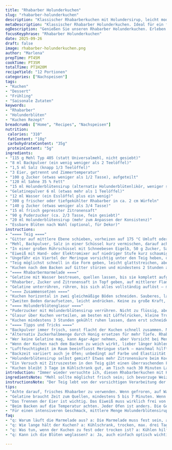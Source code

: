 ```yaml
---
title: "Rhabarber Holunderkuchen"
slug: "rhabarber-holunderkuchen"
description: "Klassischer Rhabarberkuchen mit Holundersirup, leicht modifiziert für intensiveren Geschmack und stabilere Textur. Der Teig nutzt frisch getrennte Eier, luftig geschlagene Eiweiße, kombiniert mit sämiger Sahne und feinem Zucker. Die Rhabarbermarmelade wird mit Zitronensaft und Gelatine gekocht, ergibt samtige Konsistenz. Das Holunderblütenglasur sorgt für ein blumiges Finish. 12 Portionen, etwas locker, nicht zu süß, mit dezent säuerlichem Biss. Kühl servieren, hält sich drei Tage. Kleine Umstellungen bei Mehl und Menge – Variation bringt Spannung. Für zu hohe Luftfeuchtigkeit oder weicheren Kuchen ist vollständige Kühlung ein Muss."
metaDescription: "Klassischer Rhabarber Holunderkuchen. Ideal für ein frisches Dessert, mit blumigem Geschmack und sämiger Konsistenz, erfüllt die Erwartungen."
ogDescription: "Genießen Sie unseren Rhabarber Holunderkuchen. Erleben Sie süße, säuerliche Aromen kombiniert mit Holunderblütensirup für ein unvergessliches Dessert."
focusKeyphrase: "Rhabarber Holunderkuchen"
date: 2025-09-26
draft: false
image: rhabarber-holunderkuchen.png
author: "Marlena"
prepTime: PT45M
cookTime: PT35M
totalTime: PT1H20M
recipeYield: "12 Portionen"
categories: ["Nachspeisen"]
tags:
- "Kuchen"
- "Dessert"
- "Frühling"
- "Saisonale Zutaten"
keywords:
- "Rhabarber"
- "Holunderblüten"
- "Kuchen Rezept"
breadcrumb: ["Home", "Recipes", "Nachspeisen"]
nutrition: 
 calories: "310"
 fatContent: "18g"
 carbohydrateContent: "35g"
 proteinContent: "5g"
ingredients:
- "115 g Mehl Typ 405 (statt Universalmehl, nicht gesiebt)"
- "8 ml Backpulver (ein wenig weniger als 2 Teelöffel)"
- "1,5 ml Salz (knapp 1/3 Teelöffel)"
- "3 Eier, getrennt und Zimmertemperatur"
- "100 g Zucker (etwas weniger als 1/2 Tasse), aufgeteilt"
- "120 ml Sahne 35 % Fett"
- "15 ml Holunderblütensirup (alternativ Holunderblütenlikör, weniger süß)"
- "Gelatinepulver 6 ml (etwas mehr als 1 Teelöffel)"
- "12 ml Wasser (ein Esslöffel plus ein wenig)"
- "300 g frischer oder tiefgekühlter Rhabarber in ca. 2 cm Würfeln"
- "140 g Zucker (etwas weniger als 3/4 Tasse)"
- "15 ml frisch gepresster Zitronensaft"
- "90 g Puderzucker (ca. 2/3 Tasse, fein gesiebt)"
- "20 ml Holunderblütensirup (mehr zum Anpassen der Konsistenz)"
- "Essbare Blüten nach Wahl (optional, für Dekor)"
instructions:
- "==== Teig ===="
- "Gitter auf mittlere Ebene schieben, vorheizen auf 175 °C Umluft oder 180 °C Ober-/Unterhitze. Eine Springform von etwa 20 cm Durchmesser nur bodenbedeckend mit Backpapier auslegen, Seiten frei lassen, nicht fetten – sonst hält der Kuchen nicht richtig."
- "Mehl, Backpulver, Salz in einer Schüssel kurz vermischen, darauf achten, das Backpulver nicht streifenartig zu häufen, lieber grob unterheben, damit der Kuchen beim Aufgehen besser stabilisiert wird."
- "In einer großen Rührschüssel mit Schneebesen Eigelb, 50 g Zucker, Sahne und Holunderblütensirup glatt verrühren – es soll keine Klümpchen geben. Langsam das Mehl einarbeiten; nicht zu viel rühren, sonst Kraftverlust."
- "Eiweiß mit Hand- oder Elektromixer auf niedriger Stufe kurz schaumig schlagen, dann Zucker stehengelassen einrieseln lassen und auf hoher Stufe so lange schlagen, bis Spitzen fast fest, aber nicht trocken sind. Diese Meringue ist der Träger für Volumen und Luftigkeit."
- "Ungefähr ein Viertel der Meringue vorsichtig unter den Teig heben, damit sich die Masse lockert. Rest langsam und behutsam, mit Teigschaber, falten – mehr schlägt Volumen aber zerstört Struktur."
- "Teig möglichst schnell in die Form geben, leicht glattstreichen, aber nicht zu sehr drücken. Im Ofen backen. Nach etwa 30 Minuten Stäbchenprobe machen – wenn kein Teig mehr klebt, fertig. Wichtig: Im Ofen keine Schwankungen, nicht öfter öffnen."
- "Kuchen nach dem Backen auf Gitter stürzen und mindestens 2 Stunden abkühlen lassen – je kühler, desto besser die Schnittfestigkeit."
- "==== Rhabarbermarmelade ===="
- "Gelatine mit Wasser bestreuen, quellen lassen, bis sie komplett aufgequollen ist – mindestens 5 Minuten, eher 7."
- "Rhabarber, Zucker und Zitronensaft in Topf geben, auf mittlerer Flamme köcheln lassen. Nach ca. 12 Minuten entsteht ein dicklicher Sirup, dazu öfter umrühren, dass nichts am Boden ansetzt. Wenn der Rhabarber zerfällt und leicht sämig wird, Herd ausstellen."
- "Gelatine unterrühren, rühren, bis sich alles vollständig auflöst – merkt man durch Homogenität, keine Flocken oder Klumpen. Abkühlen lassen. Dann für mindestens 1 Stunde in den Kühlschrank, bis die Marmelade fest geworden ist, aber noch streichfähig."
- "==== Zusammensetzen ===="
- "Kuchen horizontal in zwei gleichmäßige Böden schneiden. Sauberes, langes Messer verwenden, gerne an jedem Schnitt die Klinge reinigen. Unteren Boden auf Servierplatte geben. Darauf Marmelade gleichmäßig verstreichen, nicht zu dick - man will spätere Stabilität."
- "Zweiten Boden daraufsetzen, leicht andrücken. Keine zu große Kraft, sonst quillt alles heraus."
- "==== Holunderblütenglasur ===="
- "Puderzucker mit Holunderblütensirup verrühren. Nicht zu flüssig, aber auch nicht klumpig; Konsistenz dickflüssig und schön glänzend. Nach Bedarf mehr Sirup oder Zucker ergänzen."
- "Glasur über Kuchen verteilen, am besten mit Löffelrücken, kleine Tropfen und Schleier über die Ränder laufen lassen – sieht rustikal, aber ansprechend aus. Blüten als Schmuck obendrauf, wenn vorhanden."
- "Kuchen mindestens 3 Stunden gekühlt ruhen lassen, dann erst schneiden – sonst wird klebrig und instabil."
- "==== Tipps und Tricks ===="
- "Backpulver immer frisch, sonst flacht der Kuchen schnell zusammen. Mehl nicht sieben, gibt mehr Substanz. Eiweiß bitte nie ins Eigelb gelangen, sonst wird das Schlagen schwierig."
- "Alternativ Zuckerhalbmenge durch Honig ersetzen für mehr Tiefe. Rhabarber durch gefrorenen Kirschersatz möglich – leicht abgeändert kochen, etwas weniger Flüssigkeit hinzufügen."
- "Wer keine Gelatine mag, kann Agar-Agar nehmen, aber Vorsicht bei Menge – zu viel gibt Gummi-Effekt."
- "Wenn der Kuchen nach dem Backen zu weich wirkt, lieber länger kühlen und erst am Folgetag anschneiden."
- "Luftfeuchtigkeit im Raum beeinflusst Meringue stark – manchmal hilft das Schlagen mit einer Prise Weinsteinpulver."
- "Backzeit variiert auch je Ofen; unbedingt auf Farbe und Elastizität achten. Braun werden, aber nicht zu dunkel."
- "Holunderblütensirup selbst gemixt? Etwas mehr Zitronensäure beim Kochen für Haltbarkeit."
- "Ein Versuch mit Zitruszesten in den Teig gibt einen überraschenden Frischekick."
- "Kuchen bleibt 3 Tage im Kühlschrank gut, am Tisch nach 30 Minuten Lagern genießen – sonst Kälte rückt Aromen in den Hintergrund."
introduction: "Immer wieder versuchte ich, diesen Rhabarberkuchen mit Holunderblüten neu zu interpretieren. Die Balance zwischen süß und sauer ist knifflig; Rhabarber will nicht überkocht werden, sonst schmeckt er nur noch sauer und verliert Struktur. Die Idee, die Marmelade mit etwas Gelatine zu festigen, kam nach mehreren verpatzten Versuchen, bei denen die Füllung auslief. Holunderblütensirup ergänzt die Süße mit floralen Noten, bringt Frische und einen feinen Duft, den man im fertigen Kuchen kaum erwartet. Gut geschlagene Eischnee müssen begleitet werden von exakten Ruhezeiten, sonst schlägt die Luft verloren und der Kuchen wird kompakt. Die Glasur ist quasi das Sahnehäubchen in Sachen Aromatik und Optik, ohne die der Kuchen ziemlich langweilig wirken würde. Keine Scheu vor kleinen Ich-Weiß-Was-Ich-Tue-Tricks. So entstehen Kuchen, die Geschichten erzählen."
ingredientsNote: "Mehl sollte möglichst frisch sein; ich bevorzuge Weizenmehl Typ 405, weil es fein und doch stabil ist. Der Ersatz von Universalmehl gegen Typ 405 macht den Kuchen etwas kompakter und gibt mehr Biss. Beim Backpulver gilt: Immer frisch und nicht in zu großen Mengen nutzen, sonst geht der Kuchen auf und bricht schnell ein. Die Eier unbedingt vor dem Trennen 30 Minuten vor dem Verarbeiten aus dem Kühlschrank nehmen, das macht das Eiweiß fluffiger. Holunderblütensirup kann gut durch Holunderblütenlikör ersetzt werden, bringt aber eine alkoholische Note, die man nicht in jedem Kuchen will. Statt Gelatine kann man auch Agar-Agar als pflanzliche Alternative nehmen, wenn man die genaue Dosierung kennt – meist nur ca. 1/2 Teelöffel, sonst gummiartig. Rhabarber entweder frisch oder tiefgekühlt – aufgepasst auf Wassergehalt, Kochzeit entsprechend anpassen. Zitronensaft bringt Frische, Hemmt die Säure, bewahrt Farbe. Puderzucker für Glasur sollte wirklich fein gesiebt sein, sonst gibt es Klümpchen. Essbare Blüten können ersetzt werden durch kandierte Blüten oder Zesten für Subs."
instructionsNote: "Der Teig lebt von der vorsichtigen Verarbeitung der Eischnee-Masse. Ein Viertel davon unterheben lockert die Masse, ansonsten Gefahr der Volumenverlust – keine Sorge, hilft bei der Bindung. Die Backform nicht einfetten, sonst haftet der Kuchen nicht und fällt beim Herausheben auseinander. Die Backzeiten sind Anhaltspunkte, wichtiger sind Farbe und trockene Stäbchenprobe. Kruste leicht goldbraun, fühlbar federnd, nicht hart. Marmelade sollte nicht zu flüssig sein, sonst weicht der Kuchenboden auf. Deshalb empfiehlt sich unbedingt das Kühlen und die Gelatine für die Struktur. Beim Zusammensetzen hilft ein gezacktes längeres Messer. Glasur wird erst kurz vor Servieren aufgetragen; zu früh aufgetragen, zieht diese Gasblasen und trocknet aus. Beim Rühren der Glasur lieber mehr Holunderblütensirup für die Intensität als Zucker – so bleibt es geschmeidig. Lagert man den Kuchen ohne Abdeckung im Kühlschrank, zieht er schnell Feuchtigkeit, was Glasur und Konsistenz beeinträchtigt."
tips:
- "Achte darauf, frisches Rhabarber zu verwenden. Wenn gefroren, auf Wassergehalt achten. Dieser kann die Marmelade wässrig machen, was die Stabilität des Kuchens gefährdet. In diesem Fall etwas weniger Zitronensaft benutzen."
- "Gelatine braucht Zeit zum Quellen, mindestens 5 bis 7 Minuten. Wenn du Agar-Agar verwendest, reduziere die Menge etwas, da es stark bindet; ansonsten riskierst du eine gummiartige Textur. Die Konsistenz sollte gleichmäßig, ohne Klumpen sein."
- "Das Trennen der Eier ist wichtig. Das Eiweiß muss wirklich frei von Eigelb sein. Das hilft, ein fluffiges Ergebnis zu erzielen. Ich empfehle, die Eier mindestens 30 Minuten vor der Verarbeitung aus dem Kühlschrank zu nehmen, dann geht es leichter."
- "Beim Backen auf die Temperatur achten. Jeder Ofen ist anders. Die Goldbraune Farbe sollte deutlich sichtbar sein. Die Stäbchenprobe sollte sauber sein – kein Teig darf daran kleben bleiben. Besser langsam backen als überbräunen."
- "Für einen intensiveren Geschmack, mittlere Menge Holunderblütensirup in der Glasur anpassen. Passt auf die Konsistenz auf. Geht noch etwas flüssig; einfach mehr Puderzucker oder noch Sirup hinzufügen. Bei super weichem Kuchen, lass ihn über Nacht kühlen."
faq:
- "q: Warum läuft die Marmelade aus? a: Die Marmelade muss fest sein, aber streichfähig. Ist sie zu dünn, kann Gelatine fehlen. Lass sie länger im Kühlschrank. Gleichmäßige Hitze beim Kochvorgang ist entscheidend."
- "q: Wie lange hält der Kuchen? a: Kühlschrank, trocken, max. drei Tage. Zu viel Feuchtigkeit macht ihn schnell matschig. Packe ihn nicht ein; Feuchtigkeit zieht in die Glasur."
- "q: Was tun, wenn der Kuchen zu fest oder trocken ist? a: Kühlen hilft. Aber Beet vorher abkühlen lassen. Immers, zu lange im Ofen macht alles bröckelig."
- "q: Kann ich die Blüten weglassen? a: Ja, auch einfach optisch wichtig. Versuche Zitronenzesten oder kandierte Blüten für den gleichen frischen Effekt. Die Glasur bleibt der Hingucker."

---
```

